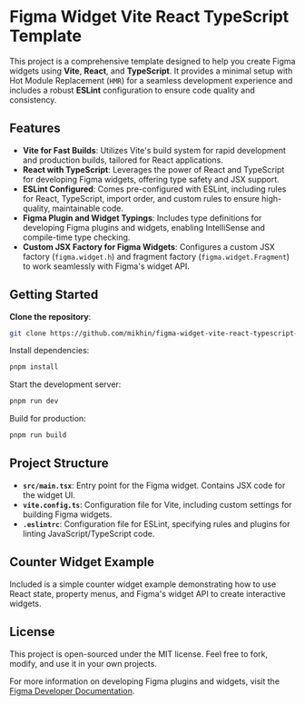 # Figma Widget Vite React TypeScript Template

This project is a comprehensive template designed to help you create Figma widgets using **Vite**, **React**, and **TypeScript**. It provides a minimal setup with Hot Module Replacement (`HMR`) for a seamless development experience and includes a robust **ESLint** configuration to ensure code quality and consistency.

## Features

- **Vite for Fast Builds**: Utilizes Vite's build system for rapid development and production builds, tailored for React applications.
- **React with TypeScript**: Leverages the power of React and TypeScript for developing Figma widgets, offering type safety and JSX support.
- **ESLint Configured**: Comes pre-configured with ESLint, including rules for React, TypeScript, import order, and custom rules to ensure high-quality, maintainable code.
- **Figma Plugin and Widget Typings**: Includes type definitions for developing Figma plugins and widgets, enabling IntelliSense and compile-time type checking.
- **Custom JSX Factory for Figma Widgets**: Configures a custom JSX factory (`figma.widget.h`) and fragment factory (`figma.widget.Fragment`) to work seamlessly with Figma's widget API.

## Getting Started

**Clone the repository**:

```bash
git clone https://github.com/mikhin/figma-widget-vite-react-typescript-template.git
```

Install dependencies:

```bash
pnpm install
```

Start the development server:

```bash
pnpm run dev
```

Build for production:

```bash
pnpm run build
```

## Project Structure

- **`src/main.tsx`**: Entry point for the Figma widget. Contains JSX code for the widget UI.
- **`vite.config.ts`**: Configuration file for Vite, including custom settings for building Figma widgets.
- **`.eslintrc`**: Configuration file for ESLint, specifying rules and plugins for linting JavaScript/TypeScript code.

## Counter Widget Example

Included is a simple counter widget example demonstrating how to use React state, property menus, and Figma's widget API to create interactive widgets.

## License

This project is open-sourced under the MIT license. Feel free to fork, modify, and use it in your own projects.

For more information on developing Figma plugins and widgets, visit the [Figma Developer Documentation](https://www.figma.com/widget-docs/).
